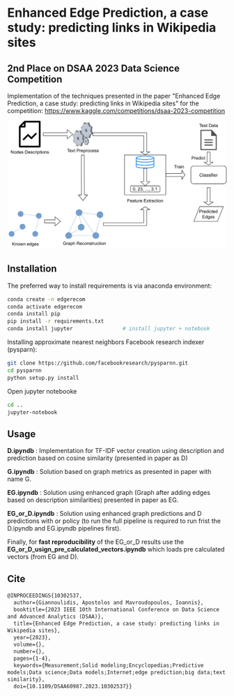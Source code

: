# Enhanced Edge Prediction, a case study:  predicting links in Wikipedia sites

## 2nd Place on DSAA 2023 Data Science Competition
Implementation of the techniques presented in the paper "Enhanced Edge Prediction, a case study:  predicting links in Wikipedia sites" for the competition: https://www.kaggle.com/competitions/dsaa-2023-competition

![Alt text](plots/framework.png)

## Installation

The preferred way to install requirements is via anaconda environment:

```bash
conda create -n edgerecom
conda activate edgerecom
conda install pip
pip install -r requirements.txt
conda install jupyter                # install jupyter + notebook
```
Installing approximate nearest neighbors Facebook research indexer (pysparn):
```bash
git clone https://github.com/facebookresearch/pysparnn.git
cd pysparnn
python setup.py install
```

Open jupyter notebooke
```bash
cd ..
jupyter-notebook
```
## Usage

**D.ipyndb** : Implementation for TF-IDF vector creation using description and prediction based on cosine similarity (presented in paper as D)

**G.ipyndb** : Solution based on graph metrics as presented in paper with name G.

**EG.ipyndb** : Solution using enhanced graph (Graph after adding edges based on description similarities) presented in paper as EG.

**EG_or_D.ipyndb** : Solution using enhanced graph predictions and D predictions with or policy (to run the full pipeline is required to run frist the D.ipyndb and EG.ipyndb pipelines first).

Finally, for **fast reproducibility** of the EG_or_D results use the **EG_or_D_usign_pre_calculated_vectors.ipyndb** which loads pre calculated vectors (from EG and D).

## Cite

```
@INPROCEEDINGS{10302537,
  author={Giannoulidis, Apostolos and Mavroudopoulos, Ioannis},
  booktitle={2023 IEEE 10th International Conference on Data Science and Advanced Analytics (DSAA)}, 
  title={Enhanced Edge Prediction, a case study: predicting links in Wikipedia sites}, 
  year={2023},
  volume={},
  number={},
  pages={1-4},
  keywords={Measurement;Solid modeling;Encyclopedias;Predictive models;Data science;Data models;Internet;edge prediction;big data;text similarity},
  doi={10.1109/DSAA60987.2023.10302537}}
```
